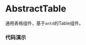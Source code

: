 # AbstractTable

通用表格组件，基于`antd`的Table组件。

### 代码演示

<AppCodebox 
  console="true"
  src="src/abstract-table/demo/index" 
  title="基本用法" 
  desc="配置一个带搜索条件，操作按钮的表格。" 
/>

<AppCodebox 
  console="true"
  src="src/abstract-table/demo/index.button" 
  title="按钮详解" 
  desc="按钮支持，行内，顶部，单选，多选等功能。" 
/>

<AppCodebox 
  console="true"
  src="src/abstract-table/demo/index.columns" 
  title="列配置详解" 
  desc="列支持，格式化，外键，枚举以及默认等展示风格，当然也可以通过render函数进行完全自定义。" 
/>

<AppCodebox 
  console="true"
  src="src/abstract-table/demo/index.filter" 
  title="分组过滤" 
  desc="通过配置filters属性，可以为表格组件配置一个分组tab,切换不同分组可以进行不同查询。" 
/>

<AppCodebox 
  console="true"
  src="src/abstract-table/demo/index.sort" 
  title="列排序" 
  desc="通过设置column.sort来设置该列进行排序" 
/>

<AppCodebox 
  console="true"
  src="src/abstract-table/demo/index.select" 
  title="选择表格" 
  desc="通过设置select属性，可以让表格进入选择模式，选择后会触发onSelectRows事件,实际业务场景推荐使用AbstractTablePicker" 
/>

<AppCodebox 
  console="true"
  src="src/abstract-table/demo/index.mini" 
  title="精简模式" 
  desc="通过设置layoutMode=mini 可以让表格布局尽可能精简(主要包含：搜索条件，操作按钮等操作位置)" 
/>